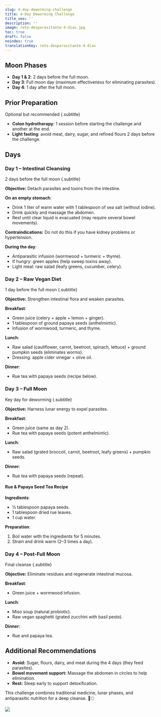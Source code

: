 ```yaml
---
slug: 4-day-deworming-challenge
title: 4-Day Deworming Challenge
title_seo: ''
description: ''
image: reto-desparasitante-4-dias.jpg
toc: true
draft: false
noindex: true
translationKey: reto-desparasitante-4-dias
---
```


## Moon Phases

- **Day 1 & 2**: 2 days before the full moon.
- **Day 3**: Full moon day (maximum effectiveness for eliminating parasites).
- **Day 4**: 1 day after the full moon.

## Prior Preparation

Optional but recommended
{.subtitle}

- **Colon hydrotherapy**: 1 session before starting the challenge and another at the end.
- **Light fasting**: avoid meat, dairy, sugar, and refined flours 2 days before the challenge.


## Days


### Day 1 – Intestinal Cleansing

2 days before the full moon
{.subtitle}

**Objective:** Detach parasites and toxins from the intestine.

**On an empty stomach**:
- Drink 1 liter of warm water with 1 tablespoon of sea salt (without iodine).
- Drink quickly and massage the abdomen.
- Rest until clear liquid is evacuated (may require several bowel movements).

**Contraindications:** Do not do this if you have kidney problems or hypertension.

**During the day**:
- Antiparasitic infusion (wormwood + turmeric + thyme).
- If hungry: green apples (help sweep toxins away).
- Light meal: raw salad (leafy greens, cucumber, celery).


### Day 2 – Raw Vegan Diet

1 day before the full moon
{.subtitle}

**Objective:** Strengthen intestinal flora and weaken parasites.

**Breakfast**:
- Green juice (celery + apple + lemon + ginger).
- 1 tablespoon of ground papaya seeds (anthelmintic).
- Infusion of wormwood, turmeric, and thyme.

**Lunch**:
- Raw salad (cauliflower, carrot, beetroot, spinach, lettuce) + ground pumpkin seeds (eliminates worms).
- Dressing: apple cider vinegar + olive oil.

**Dinner**:
- Rue tea with papaya seeds (recipe below).


### Day 3 – Full Moon

Key day for deworming
{.subtitle}

**Objective:** Harness lunar energy to expel parasites.

**Breakfast**:
- Green juice (same as day 2).
- Rue tea with papaya seeds (potent anthelmintic).

**Lunch**:
- Raw salad (grated broccoli, carrot, beetroot, leafy greens) + pumpkin seeds.

**Dinner**:
- Rue tea with papaya seeds (repeat).

#### Rue & Papaya Seed Tea Recipe
**Ingredients**:
- ½ tablespoon papaya seeds.
- 1 tablespoon dried rue leaves.
- 1 cup water.

**Preparation**:
1. Boil water with the ingredients for 5 minutes.
2. Strain and drink warm (2–3 times a day).


### Day 4 – Post-Full Moon

Final cleanse
{.subtitle}

**Objective:** Eliminate residues and regenerate intestinal mucosa.

**Breakfast**:
- Green juice + wormwood infusion.

**Lunch**:
- Miso soup (natural probiotic).
- Raw vegan spaghetti (grated zucchini with basil pesto).

**Dinner**:
- Rue and papaya tea.


## Additional Recommendations

- **Avoid:** Sugar, flours, dairy, and meat during the 4 days (they feed parasites).
- **Bowel movement support:** Massage the abdomen in circles to help elimination.
- **Rest:** Sleep early to support detoxification.

This challenge combines traditional medicine, lunar phases, and antiparasitic nutrition for a deep cleanse. 🌿🌕


![](reto-desparasitante.jpg)
